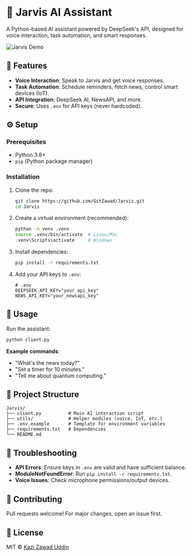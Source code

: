 # 🤖 Jarvis AI Assistant

A Python-based AI assistant powered by DeepSeek's API, designed for voice interaction, task automation, and smart responses.

![Jarvis Demo](demo.gif) <!-- Add a GIF/video later -->

## 🚀 Features
- **Voice Interaction**: Speak to Jarvis and get voice responses.
- **Task Automation**: Schedule reminders, fetch news, control smart devices (IoT).
- **API Integration**: DeepSeek AI, NewsAPI, and more.
- **Secure**: Uses `.env` for API keys (never hardcoded).

## ⚙️ Setup
### Prerequisites
- Python 3.8+
- `pip` (Python package manager)

### Installation
1. Clone the repo:
   ```bash
   git clone https://github.com/GitZawad/Jarvis.git
   cd Jarvis
   ```

2. Create a virtual environment (recommended):
   ```bash
   python -m venv .venv
   source .venv/bin/activate  # Linux/Mac
   .venv\Scripts\activate     # Windows
   ```

3. Install dependencies:
   ```bash
   pip install -r requirements.txt
   ```

4. Add your API keys to `.env`:
   ```env
   # .env
   DEEPSEEK_API_KEY="your_api_key"
   NEWS_API_KEY="your_newsapi_key"
   ```

## 🎯 Usage
Run the assistant:
```bash
python client.py
```
**Example commands**:
- "What's the news today?"
- "Set a timer for 10 minutes."
- "Tell me about quantum computing."

## 📂 Project Structure
```
Jarvis/
├── client.py          # Main AI interaction script
├── utils/             # Helper modules (voice, IoT, etc.)
├── .env.example       # Template for environment variables
├── requirements.txt   # Dependencies
└── README.md
```

## 🔧 Troubleshooting
- **API Errors**: Ensure keys in `.env` are valid and have sufficient balance.
- **ModuleNotFoundError**: Run `pip install -r requirements.txt`.
- **Voice Issues**: Check microphone permissions/output devices.

## 🤝 Contributing
Pull requests welcome! For major changes, open an issue first.

## 📜 License
MIT © [Kazi Zawad Uddin](https://github.com/GitZawad)
```

